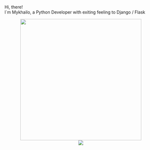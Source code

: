 Hi, there!
<br>
I`m Mykhailo, a Python Developer with exiting feeling to Django / Flask 

<div style="text-align: center">
  <img src="https://github-readme-stats.vercel.app/api?username=y00tss&count_private=true&show_icons=true&theme=prussian" width="400">
<br />
  <img src="https://github-readme-stats.vercel.app/api/top-langs/?username=y00tss&hide=php&title_color=ffffff&text_color=c9cacc&icon_color=4AB197&bg_color=1A2B34" />
</div>

